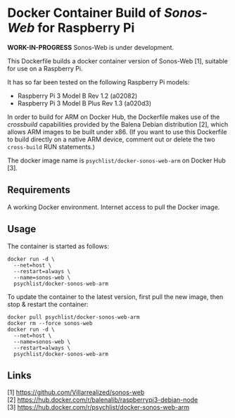 # Docker Container Build of *Sonos-Web* for Raspberry Pi

**WORK-IN-PROGRESS** Sonos-Web is under development.

This Dockerfile builds a docker container version of Sonos-Web [1], suitable for use on a Raspberry Pi.

It has so far been tested on the following Raspberry Pi models:

* Raspberry Pi 3 Model B Rev 1.2 (a02082)
* Raspberry Pi 3 Model B Plus Rev 1.3 (a020d3)

In order to build for ARM on Docker Hub, the Dockerfile makes use of the *crossbuild* capabilities provided by the Balena Debian distribution [2], which allows ARM images to be built under x86. (If you want to use this Dockerfile to build directly on a native ARM device, comment out or delete the two `cross-build` RUN statements.)

The docker image name is `psychlist/docker-sonos-web-arm` on Docker Hub [3].

## Requirements

A working Docker environment. Internet access to pull the Docker image.

## Usage

The container is started as follows:

```
docker run -d \
  --net=host \
  --restart=always \
  --name=sonos-web \
  psychlist/docker-sonos-web-arm
```
  
To update the container to the latest version, first pull the new image, then stop & restart the container:

```
docker pull psychlist/docker-sonos-web-arm
docker rm --force sonos-web
docker run -d \
  --net=host \
  --name=sonos-web \
  --restart=always \
  psychlist/docker-sonos-web-arm
```

## Links

[1] https://github.com/Villarrealized/sonos-web \
[2] https://hub.docker.com/r/balenalib/raspberrypi3-debian-node \
[3] https://hub.docker.com/r/psychlist/docker-sonos-web-arm
